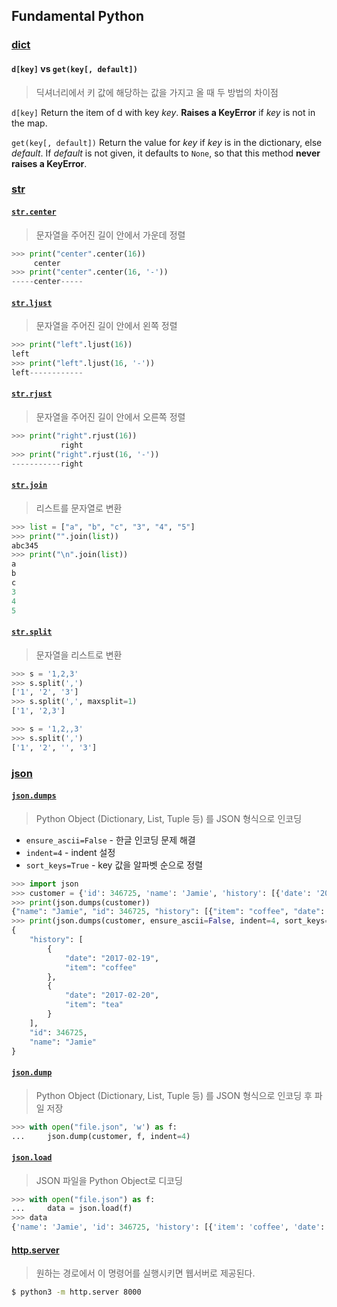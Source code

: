 ## Fundamental Python

### [dict](https://docs.python.org/3.6/library/stdtypes.html?highlight=dict#mapping-types-dict)

#### `d[key]` vs `get(key[, default])`

>  딕셔너리에서 키 값에 해당하는 값을 가지고 올 때 두 방법의 차이점

`d[key]` Return the item of d with key *key*. **Raises a KeyError** if *key* is not in the map. 

`get(key[, default])` Return the value for *key* if *key* is in the dictionary, else *default*. If *default* is not given, it defaults to `None`, so that this method **never raises a KeyError**.

### [str](https://docs.python.org/3.6/library/stdtypes.html#text-sequence-type-str)

#### [`str.center`](https://docs.python.org/3.6/library/stdtypes.html?highlight=dict#str.center)

> 문자열을 주어진 길이 안에서 가운데 정렬

```python
>>> print("center".center(16))
     center     
>>> print("center".center(16, '-'))
-----center-----
```

#### [`str.ljust`](https://docs.python.org/3.6/library/stdtypes.html?highlight=dict#str.ljust)

> 문자열을 주어진 길이 안에서 왼쪽 정렬

```python
>>> print("left".ljust(16))
left            
>>> print("left".ljust(16, '-'))
left------------
```

#### [`str.rjust`](https://docs.python.org/3.6/library/stdtypes.html?highlight=dict#str.rjust)

> 문자열을 주어진 길이 안에서 오른쪽 정렬

```python
>>> print("right".rjust(16))
           right
>>> print("right".rjust(16, '-'))
-----------right
```

#### [`str.join`](https://docs.python.org/3.6/library/stdtypes.html#str.join)

> 리스트를 문자열로 변환

```python
>>> list = ["a", "b", "c", "3", "4", "5"]
>>> print("".join(list))
abc345
>>> print("\n".join(list))
a
b
c
3
4
5
```

#### [`str.split`](https://docs.python.org/3.6/library/stdtypes.html#str.split)

> 문자열을 리스트로 변환

```python
>>> s = '1,2,3'
>>> s.split(',')
['1', '2', '3']
>>> s.split(',', maxsplit=1)
['1', '2,3']

>>> s = '1,2,,3'
>>> s.split(',')
['1', '2', '', '3']
```

### [json](https://docs.python.org/3/library/json.html?highlight=json#module-json)

#### [`json.dumps`](https://docs.python.org/3/library/json.html?highlight=json#json.dumps)

> Python Object (Dictionary, List, Tuple 등) 를 JSON 형식으로 인코딩

- `ensure_ascii=False` - 한글 인코딩 문제 해결
- `indent=4` - indent 설정
- `sort_keys=True` - key 값을 알파벳 순으로 정렬

```python
>>> import json
>>> customer = {'id': 346725, 'name': 'Jamie', 'history': [{'date': '2017-02-19', 'item': 'coffee'}, {'date': '2017-02-20', 'item': 'tea'}]}
>>> print(json.dumps(customer))
{"name": "Jamie", "id": 346725, "history": [{"item": "coffee", "date": "2017-02-19"}, {"item": "tea", "date": "2017-02-20"}]}
>>> print(json.dumps(customer, ensure_ascii=False, indent=4, sort_keys=True))
{
    "history": [
        {
            "date": "2017-02-19",
            "item": "coffee"
        },
        {
            "date": "2017-02-20",
            "item": "tea"
        }
    ],
    "id": 346725,
    "name": "Jamie"
}
```

#### [`json.dump`](https://docs.python.org/3/library/json.html?highlight=json#json.dump)

> Python Object (Dictionary, List, Tuple 등) 를 JSON 형식으로 인코딩 후 파일 저장

```python
>>> with open("file.json", 'w') as f:
...     json.dump(customer, f, indent=4)
```

#### [`json.load`](https://docs.python.org/3/library/json.html?highlight=json#json.load)

> JSON 파일을 Python Object로 디코딩

```python
>>> with open("file.json") as f:
...     data = json.load(f)
>>> data
{'name': 'Jamie', 'id': 346725, 'history': [{'item': 'coffee', 'date': '2017-02-19'}, {'item': 'tea', 'date': '2017-02-20'}]}
```



#### [http.server](https://docs.python.org/3.6/library/http.server.html?highlight=http.server#http.server.SimpleHTTPRequestHandler)

> 원하는 경로에서 이 명령어를 실행시키면 웹서버로 제공된다.

```bash
$ python3 -m http.server 8000
```

